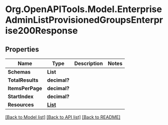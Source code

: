 # Org.OpenAPITools.Model.EnterpriseAdminListProvisionedGroupsEnterprise200Response

## Properties

Name | Type | Description | Notes
------------ | ------------- | ------------- | -------------
**Schemas** | **List<string>** |  | 
**TotalResults** | **decimal?** |  | 
**ItemsPerPage** | **decimal?** |  | 
**StartIndex** | **decimal?** |  | 
**Resources** | [**List<EnterpriseAdminListProvisionedGroupsEnterprise200ResponseResourcesInner>**](EnterpriseAdminListProvisionedGroupsEnterprise200ResponseResourcesInner.md) |  | 

[[Back to Model list]](../README.md#documentation-for-models) [[Back to API list]](../README.md#documentation-for-api-endpoints) [[Back to README]](../README.md)

